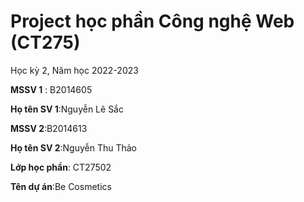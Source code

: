 # Project học phần Công nghệ Web (CT275)

Học kỳ 2, Năm học 2022-2023

**MSSV 1** : B2014605

**Họ tên SV 1**:Nguyễn Lê Sắc

**MSSV 2**:B2014613

**Họ tên SV 2**:Nguyễn Thu Thảo

**Lớp học phần**: CT27502

**Tên dự án**:Be Cosmetics

